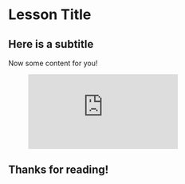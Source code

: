 # Lesson Title

## Here is a subtitle

Now some content for you!

<figure class="video_container">
  <iframe src="https://www.youtube.com/embed/ujrCLHNGelk" frameborder="0" allowfullscreen="true"> </iframe>
</figure>

## Thanks for reading!

